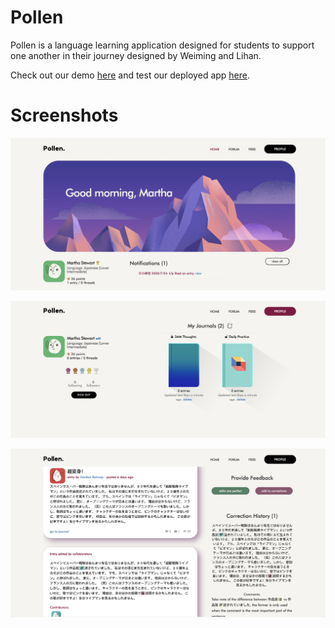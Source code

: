 # Pollen

Pollen is a language learning application designed for students to support one another in their journey designed by Weiming and Lihan. 

Check out our demo [here](https://vimeo.com/441937922) and test our deployed app [here](http://tragically-worms-62590.herokuapp.com).


# Screenshots
![Dashboard](https://github.com/ming-00/pollen/blob/master/app/assets/images/demo1.png)

![Profile Page](https://github.com/ming-00/pollen/blob/master/app/assets/images/demo2.png)

![Corrected Entry](https://github.com/ming-00/pollen/blob/master/app/assets/images/demo3.png)
